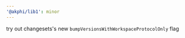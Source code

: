 ```yaml
---
'@akphi/lib1': minor
---
```


try out changesets's new `bumpVersionsWithWorkspaceProtocolOnly` flag
